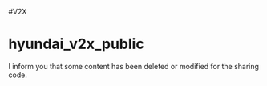 #V2X

# hyundai_v2x_public

I inform you that some content has been deleted or modified for the sharing code.
